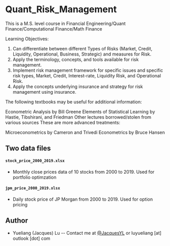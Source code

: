 # Quant_Risk_Management

This is a M.S. level course in Financial Engineering/Quant Finance/Computational Finance/Math Finance

Learning Objectives:
1. Can differentiate between different Types of Risks (Market, Credit, Liquidity, Operational, Business,
Strategic) and measures for Risk.
2. Apply the terminology, concepts, and tools available for risk management.
3. Implement risk management framework for specific issues and specific risk types, Market, Credit,
Interest-rate, Liquidity Risk, and Operational Risk.
4. Apply the concepts underlying insurance and strategy for risk management using insurance.

The following textbooks may be useful for additional information:

Econometric Analysis by Bill Greene
Elements of Statistical Learning by Hastie, Tibshirani, and Friedman
Other lectures borrowed/stolen from various sources
These are more advanced treatments:

Microeconometrics by Cameron and Trivedi
Econometrics by Bruce Hansen

## Two data files

#### `stock_price_2000_2019.xlsx`

* Monthly close prices data of 10 stocks from 2000 to 2019. Used for portfolio optimzation

#### `jpm_price_2000_2019.xlsx`

* Daily stock price of JP Morgan from 2000 to 2019. Used for option pricing 

## Author

* Yueliang (Jacques) Lu -- Contact me at 
[@JacquesYL](https://github.com/JacquesYL) or luyueliang [at] outlook [dot] com

